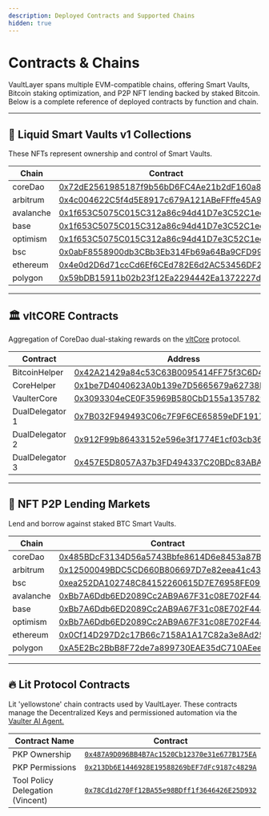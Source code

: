 ```yaml
---
description: Deployed Contracts and Supported Chains
hidden: true
---
```


# Contracts & Chains

VaultLayer spans multiple EVM-compatible chains, offering Smart Vaults, Bitcoin staking optimization, and P2P NFT lending backed by staked Bitcoin. Below is a complete reference of deployed contracts by function and chain.

***

## 🔐 Liquid Smart Vaults v1 Collections <a href="#liquid-smart-vaults-collection" id="liquid-smart-vaults-collection"></a>

These NFTs represent ownership and control of Smart Vaults.

<table><thead><tr><th width="143.74029541015625">Chain</th><th>Contract</th></tr></thead><tbody><tr><td>coreDao</td><td><a href="https://scan.coredao.org/address/0x72dE2561985187f9b56bD6FC4Ae21b2dF160a8cc">0x72dE2561985187f9b56bD6FC4Ae21b2dF160a8cc</a></td></tr><tr><td>arbitrum</td><td><a href="https://arbiscan.io/address/0x4c004622C5f4d5E8917c679A121ABeFFffe45A9d">0x4c004622C5f4d5E8917c679A121ABeFFffe45A9d</a></td></tr><tr><td>avalanche</td><td><a href="https://snowtrace.io/address/0x1f653C5075C015C312a86c94d41D7e3C52C1eeca">0x1f653C5075C015C312a86c94d41D7e3C52C1eeca</a></td></tr><tr><td>base</td><td><a href="https://basescan.org/address/0x1f653C5075C015C312a86c94d41D7e3C52C1eeca">0x1f653C5075C015C312a86c94d41D7e3C52C1eeca</a></td></tr><tr><td>optimism</td><td><a href="https://optimistic.etherscan.io/address/0x1f653C5075C015C312a86c94d41D7e3C52C1eeca">0x1f653C5075C015C312a86c94d41D7e3C52C1eeca</a></td></tr><tr><td>bsc</td><td><a href="https://bscscan.com/address/0x0abF8558900db3CBb3Eb314Fb69a64Ba9CFD997f">0x0abF8558900db3CBb3Eb314Fb69a64Ba9CFD997f</a></td></tr><tr><td>ethereum</td><td><a href="https://etherscan.io/address/0x4e0d2D6d71ccCd6Ef6CEd782E6d2AC53456DF27E">0x4e0d2D6d71ccCd6Ef6CEd782E6d2AC53456DF27E</a></td></tr><tr><td>polygon</td><td><a href="https://polygonscan.com/address/0x59bDB15911b02b23f12Ea2294442Ea1372227d0E#code">0x59bDB15911b02b23f12Ea2294442Ea1372227d0E</a></td></tr></tbody></table>

***

## 🏛️ vltCORE Contracts

Aggregation of CoreDao dual-staking rewards on the [vltCore](../smart-vaults/vltcore.md) protocol.

<table><thead><tr><th width="159.532470703125">Contract</th><th>Address</th></tr></thead><tbody><tr><td>BitcoinHelper</td><td><a href="https://scan.coredao.org/address/0x42A21429a84c53C63B0095414FF75f3C6D4B4b73">0x42A21429a84c53C63B0095414FF75f3C6D4B4b73</a></td></tr><tr><td>CoreHelper</td><td><a href="https://scan.coredao.org/address/0x1be7D4040623A0b139e7D5665679a62738B7C796">0x1be7D4040623A0b139e7D5665679a62738B7C796</a></td></tr><tr><td>VaulterCore</td><td><a href="https://scan.coredao.org/address/0x3093304eCE0F35969B580CbD155a1357829870f2">0x3093304eCE0F35969B580CbD155a1357829870f2</a></td></tr><tr><td>DualDelegator 1</td><td><a href="https://app.gitbook.com/u/a0JNsiSrmhbbVTZ2E16MWjS5c8y2">0x7B032F949493C06c7F9F6CE65859eDF191776C5c</a></td></tr><tr><td>DualDelegator 2</td><td><a href="https://scan.coredao.org/address/0x912F99b86433152e596e3f1774E1cf03cb36A5c6">0x912F99b86433152e596e3f1774E1cf03cb36A5c6</a></td></tr><tr><td>DualDelegator 3</td><td><a href="https://scan.coredao.org/address/0x457E5D8057A37b3FD494337C20BDc83ABA820738">0x457E5D8057A37b3FD494337C20BDc83ABA820738</a></td></tr></tbody></table>

***

## 🤝 NFT P2P Lending Markets

Lend and borrow against staked BTC Smart Vaults.

<table><thead><tr><th width="161.19482421875">Chain</th><th>Contract</th></tr></thead><tbody><tr><td>coreDao</td><td><a href="https://scan.coredao.org/address/0x485BDcF3134D56a5743Bbfe8614D6e8453a87B99">0x485BDcF3134D56a5743Bbfe8614D6e8453a87B99</a></td></tr><tr><td>arbitrum</td><td><a href="https://arbiscan.io/address/0x12500049BDC5CD660B806697D7e82eea41c433eC">0x12500049BDC5CD660B806697D7e82eea41c433eC</a></td></tr><tr><td>bsc</td><td><a href="https://bscscan.com/address/0xea252DA102748C84152260615D7E76958FE09597">0xea252DA102748C84152260615D7E76958FE09597</a></td></tr><tr><td>avalanche</td><td><a href="https://snowtrace.io/address/0xBb7A6Ddb6ED2089Cc2AB9A67F31c08E702F444b0">0xBb7A6Ddb6ED2089Cc2AB9A67F31c08E702F444b0</a></td></tr><tr><td>base</td><td><a href="https://basescan.org/address/0xBb7A6Ddb6ED2089Cc2AB9A67F31c08E702F444b0">0xBb7A6Ddb6ED2089Cc2AB9A67F31c08E702F444b0</a></td></tr><tr><td>optimism</td><td><a href="https://optimistic.etherscan.io/address/0xBb7A6Ddb6ED2089Cc2AB9A67F31c08E702F444b0">0xBb7A6Ddb6ED2089Cc2AB9A67F31c08E702F444b0</a></td></tr><tr><td>ethereum</td><td><a href="https://etherscan.io/address/0x0Cf14D297D2c17B66c7158A1A17C82a3e8Ad259F#code">0x0Cf14D297D2c17B66c7158A1A17C82a3e8Ad259F</a></td></tr><tr><td>polygon</td><td><a href="https://polygonscan.com/address/0xA5E2Bc2BbB8F72de7a899730EAE35dC710AEee35#code">0xA5E2Bc2BbB8F72de7a899730EAE35dC710AEee35</a></td></tr></tbody></table>

***

## 🔥 Lit  Protocol Contracts

Lit 'yellowstone' chain contracts used by VaultLayer. These contracts manage the Decentralized Keys and permissioned automation via the [Vaulter AI Agent.](broken-reference)

<table><thead><tr><th width="270.1038818359375">Contract Name</th><th>Contract</th></tr></thead><tbody><tr><td>PKP Ownership</td><td><a href="https://yellowstone-explorer.litprotocol.com/address/0x487A9D096BB4B7Ac1520Cb12370e31e677B175EA?tab=read_write_proxy"><code>0x487A9D096BB4B7Ac1520Cb12370e31e677B175EA</code></a></td></tr><tr><td>PKP Permissions</td><td><a href="https://yellowstone-explorer.litprotocol.com/address/0x213Db6E1446928E19588269bEF7dFc9187c4829A?tab=read_proxy"><code>0x213Db6E1446928E19588269bEF7dFc9187c4829A</code></a></td></tr><tr><td>Tool Policy Delegation (Vincent)</td><td><a href="https://yellowstone-explorer.litprotocol.com/address/0x78Cd1d270Ff12BA55e98BDff1f3646426E25D932"><code>0x78Cd1d270Ff12BA55e98BDff1f3646426E25D932</code></a></td></tr></tbody></table>
